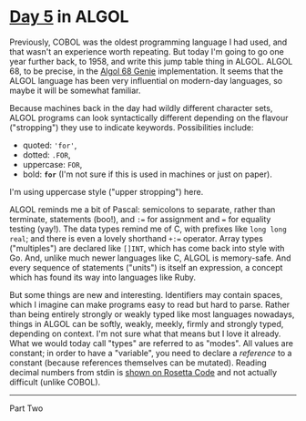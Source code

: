 # [Day 5](http://adventofcode.com/2017/day/5) in ALGOL

Previously, COBOL was the oldest programming language I had used, and that
wasn't an experience worth repeating. But today I'm going to go one year
further back, to 1958, and write this jump table thing in ALGOL. ALGOL 68, to be
precise, in the [Algol 68 Genie](https://jmvdveer.home.xs4all.nl/algol.html)
implementation. It seems that the ALGOL language has been very influential on
modern-day languages, so maybe it will be somewhat familiar.

Because machines back in the day had wildly different character sets, ALGOL
programs can look syntactically different depending on the flavour
("stropping") they use to indicate keywords. Possibilities include:

* quoted: `'for'`,
* dotted: `.FOR`,
* uppercase: `FOR`,
* bold: **`for`** (I'm not sure if this is used in machines or just on paper).

I'm using uppercase style ("upper stropping") here.

ALGOL reminds me a bit of Pascal: semicolons to separate, rather than
terminate, statements (boo!), and  `:=` for assignment and `=` for equality
testing (yay!). The data types remind me of C, with prefixes like `long long
real`; and there is even a lovely shorthand `+:=` operator. Array types
("multiples") are declared like `[]INT`, which has come back into style with
Go. And, unlike much newer languages like C, ALGOL is memory-safe. And every
sequence of statements ("units") is itself an expression, a concept which has
found its way into languages like Ruby.

But some things are new and interesting. Identifiers may contain spaces, which
I imagine can make programs easy to read but hard to parse. Rather than being
entirely strongly or weakly typed like most languages nowadays, things in ALGOL
can be softly, weakly, meekly, firmly and strongly typed, depending on context.
I'm not sure what that means but I love it already. What we would today call
"types" are referred to as "modes". All values are constant; in order to have a
"variable", you need to declare a _reference_ to a constant (because references
themselves can be mutated).
Reading decimal numbers from stdin is
[shown on Rosetta Code](https://rosettacode.org/wiki/Input/Output_for_Pairs_of_Numbers#ALGOL_68)
and not actually difficult (unlike COBOL).

---

Part Two
